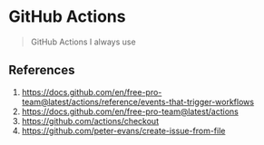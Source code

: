 # GitHub Actions

> GitHub Actions I always use

## References

1. <https://docs.github.com/en/free-pro-team@latest/actions/reference/events-that-trigger-workflows>
2. <https://docs.github.com/en/free-pro-team@latest/actions>
3. <https://github.com/actions/checkout>
4. <https://github.com/peter-evans/create-issue-from-file>